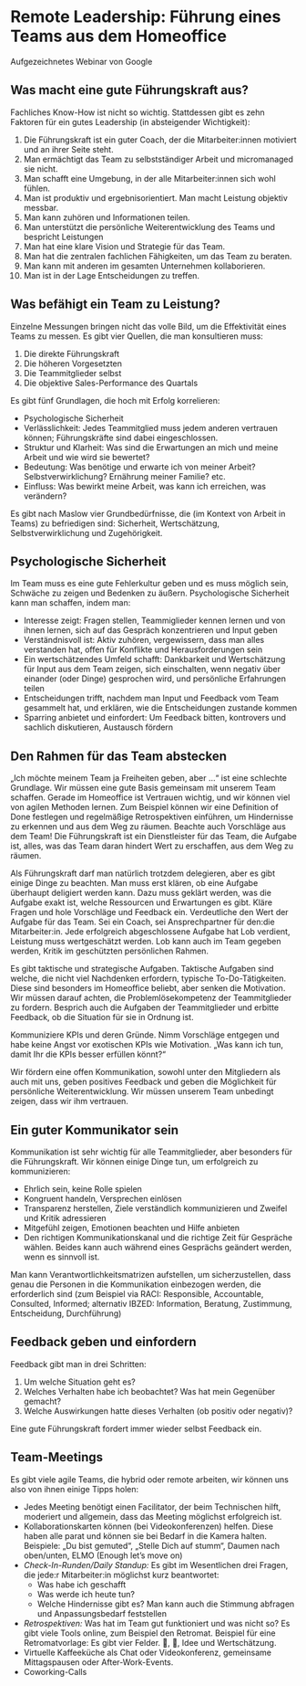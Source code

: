 # Remote Leadership: Führung eines Teams aus dem Homeoffice

Aufgezeichnetes Webinar von Google

## Was macht eine gute Führungskraft aus?

Fachliches Know-How ist nicht so wichtig. Stattdessen gibt es zehn Faktoren für ein gutes Leadership (in absteigender Wichtigkeit):

1. Die Führungskraft ist ein guter Coach, der die Mitarbeiter:innen motiviert und an ihrer Seite steht.
2. Man ermächtigt das Team zu selbstständiger Arbeit und micromanaged sie nicht.
3. Man schafft eine Umgebung, in der alle Mitarbeiter:innen sich wohl fühlen.
4. Man ist produktiv und ergebnisorientiert. Man macht Leistung objektiv messbar.
5. Man kann zuhören und Informationen teilen.
6. Man unterstützt die persönliche Weiterentwicklung des Teams und bespricht Leistungen
7. Man hat eine klare Vision und Strategie für das Team.
8. Man hat die zentralen fachlichen Fähigkeiten, um das Team zu beraten.
9. Man kann mit anderen im gesamten Unternehmen kollaborieren.
10. Man ist in der Lage Entscheidungen zu treffen.

## Was befähigt ein Team zu Leistung?

Einzelne Messungen bringen nicht das volle Bild, um die Effektivität eines Teams zu messen. Es gibt vier Quellen, die man konsultieren muss:

1. Die direkte Führungskraft
2. Die höheren Vorgesetzten
3. Die Teammitglieder selbst
4. Die objektive Sales-Performance des Quartals

Es gibt fünf Grundlagen, die hoch mit Erfolg korrelieren:

- Psychologische Sicherheit
- Verlässlichkeit: Jedes Teammitglied muss jedem anderen vertrauen können; Führungskräfte sind dabei eingeschlossen.
- Struktur und Klarheit: Was sind die Erwartungen an mich und meine Arbeit und wie wird sie bewertet?
- Bedeutung: Was benötige und erwarte ich von meiner Arbeit? Selbstverwirklichung? Ernährung meiner Familie? etc.
- Einfluss: Was bewirkt meine Arbeit, was kann ich erreichen, was verändern?

Es gibt nach Maslow vier Grundbedürfnisse, die (im Kontext von Arbeit in Teams) zu befriedigen sind: Sicherheit, Wertschätzung, Selbstverwirklichung und Zugehörigkeit.

## Psychologische Sicherheit

Im Team muss es eine gute Fehlerkultur geben und es muss möglich sein, Schwäche zu zeigen und Bedenken zu äußern. Psychologische Sicherheit kann man schaffen, indem man:

- Interesse zeigt: Fragen stellen, Teammiglieder kennen lernen und von ihnen lernen, sich auf das Gespräch konzentrieren und Input geben
- Verständnisvoll ist: Aktiv zuhören, vergewissern, dass man alles verstanden hat, offen für Konflikte und Herausforderungen sein
- Ein wertschätzendes Umfeld schafft: Dankbarkeit und Wertschätzung für Input aus dem Team zeigen, sich einschalten, wenn negativ über einander (oder Dinge) gesprochen wird, und persönliche Erfahrungen teilen
- Entscheidungen trifft, nachdem man Input und Feedback vom Team gesammelt hat, und erklären, wie die Entscheidungen zustande kommen
- Sparring anbietet und einfordert: Um Feedback bitten, kontrovers und sachlich diskutieren, Austausch fördern

## Den Rahmen für das Team abstecken

„Ich möchte meinem Team ja Freiheiten geben, aber …“ ist eine schlechte Grundlage. Wir müssen eine gute Basis gemeinsam mit unserem Team schaffen. Gerade im Homeoffice ist Vertrauen wichtig, und wir können viel von agilen Methoden lernen. Zum Beispiel können wir eine Definition of Done festlegen und regelmäßige Retrospektiven einführen, um Hindernisse zu erkennen und aus dem Weg zu räumen. Beachte auch Vorschläge aus dem Team! Die Führungskraft ist ein Dienstleister für das Team, die Aufgabe ist, alles, was das Team daran hindert Wert zu erschaffen, aus dem Weg zu räumen.

Als Führungskraft darf man natürlich trotzdem delegieren, aber es gibt einige Dinge zu beachten. Man muss erst klären, ob eine Aufgabe überhaupt deligiert werden kann. Dazu muss geklärt werden, was die Aufgabe exakt ist, welche Ressourcen und Erwartungen es gibt. Kläre Fragen und hole Vorschläge und Feedback ein. Verdeutliche den Wert der Aufgabe für das Team. Sei ein Coach, sei Ansprechpartner für den:die Mitarbeiter:in. Jede erfolgreich abgeschlossene Aufgabe hat Lob verdient, Leistung muss wertgeschätzt werden. Lob kann auch im Team gegeben werden, Kritik im geschützten persönlichen Rahmen.

Es gibt taktische und strategische Aufgaben. Taktische Aufgaben sind welche, die nicht viel Nachdenken erfordern, typische To-Do-Tätigkeiten. Diese sind besonders im Homeoffice beliebt, aber senken die Motivation. Wir müssen darauf achten, die Problemlösekompetenz der Teammitglieder zu fordern. Besprich auch die Aufgaben der Teammitglieder und erbitte Feedback, ob die Situation für sie in Ordnung ist.

Kommuniziere KPIs und deren Gründe. Nimm Vorschläge entgegen und habe keine Angst vor exotischen KPIs wie Motivation. „Was kann ich tun, damit Ihr die KPIs besser erfüllen könnt?“

Wir fördern eine offen Kommunikation, sowohl unter den Mitgliedern als auch mit uns, geben positives Feedback und geben die Möglichkeit für persönliche Weiterentwicklung. Wir müssen unserem Team unbedingt zeigen, dass wir ihm vertrauen.

## Ein guter Kommunikator sein

Kommunikation ist sehr wichtig für alle Teammitglieder, aber besonders für die Führungskraft. Wir können einige Dinge tun, um erfolgreich zu kommunizieren:

- Ehrlich sein, keine Rolle spielen
- Kongruent handeln, Versprechen einlösen
- Transparenz herstellen, Ziele verständlich kommunizieren und Zweifel und Kritik adressieren
- Mitgefühl zeigen, Emotionen beachten und Hilfe anbieten
- Den richtigen Kommunikationskanal und die richtige Zeit für Gespräche wählen. Beides kann auch während eines Gesprächs geändert werden, wenn es sinnvoll ist.

Man kann Verantwortlichkeitsmatrizen aufstellen, um sicherzustellen, dass genau die Personen in die Kommunikation einbezogen werden, die erforderlich sind (zum Beispiel via RACI: Responsible, Accountable, Consulted, Informed; alternativ IBZED: Information, Beratung, Zustimmung, Entscheidung, Durchführung)

## Feedback geben und einfordern

Feedback gibt man in drei Schritten:

1. Um welche Situation geht es?
2. Welches Verhalten habe ich beobachtet? Was hat mein Gegenüber gemacht?
3. Welche Auswirkungen hatte dieses Verhalten (ob positiv oder negativ)?

Eine gute Führungskraft fordert immer wieder selbst Feedback ein.

## Team-Meetings

Es gibt viele agile Teams, die hybrid oder remote arbeiten, wir können uns also von ihnen einige Tipps holen:

- Jedes Meeting benötigt einen Facilitator, der beim Technischen hilft, moderiert und allgemein, dass das Meeting möglichst erfolgreich ist.
- Kollaborationskarten können (bei Videokonferenzen) helfen. Diese haben alle parat und können sie bei Bedarf in die Kamera halten. Beispiele: „Du bist gemuted“, „Stelle Dich auf stumm“, Daumen nach oben/unten, ELMO (Enough let’s move on)
- *Check-In-Runden/Daily Standup:* Es gibt im Wesentlichen drei Fragen, die jede:r Mitarbeiter:in möglichst kurz beantwortet:
  - Was habe ich geschafft
  - Was werde ich heute tun?
  - Welche Hindernisse gibt es?
  Man kann auch die Stimmung abfragen und Anpassungsbedarf feststellen
- *Retrospektiven:* Was hat im Team gut funktioniert und was nicht so? Es gibt viele Tools online, zum Beispiel den Retromat. Beispiel für eine Retromatvorlage: Es gibt vier Felder. 🙂, 🙁, Idee und Wertschätzung.
- Virtuelle Kaffeeküche als Chat oder Videokonferenz, gemeinsame Mittagspausen oder After-Work-Events.
- Coworking-Calls